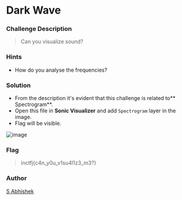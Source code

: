 # Dark Wave

### Challenge Description

> Can you visualize sound?

### Hints

- How do you analyse the frequencies?

### Solution

- From the description it's evident that this challenge is related to** Spectrogram**.
- Open this file in **Sonic Visualizer** and add `Spectrogram` layer in the image.
- Flag will be visible.

![image](https://user-images.githubusercontent.com/52845731/147435203-286cd115-e374-496c-80d7-52bea5290ab5.png)

### Flag

> inctfj{c4n_y0u_v1su4l1z3_m3?}

### Author

[S Abhishek](https://twitter.com/a3X3k) 
